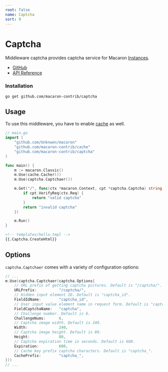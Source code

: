 ```yaml
---
root: false
name: Captcha
sort: 9
---
```


# Captcha

Middleware captcha provides captcha service for Macaron [Instances](../intro/core_concepts#instances).

- [GitHub](https://github.com/macaron-contrib/captcha)
- [API Reference](https://gowalker.org/github.com/macaron-contrib/captcha)

### Installation

    go get github.com/macaron-contrib/captcha

## Usage

To use this middleware, you have to enable [cache](cache) as well.

```go
// main.go
import (
    "github.com/Unknwon/macaron"
    "github.com/macaron-contrib/cache"
    "github.com/macaron-contrib/captcha"
)

func main() {
    m := macaron.Classic()
    m.Use(cache.Cacher())
    m.Use(captcha.Captchaer())

    m.Get("/", func(ctx *macaron.Context, cpt *captcha.Captcha) string {
        if cpt.VerifyReq(ctx.Req) {
            return "valid captcha"
        }
        return "invalid captcha"
    })

    m.Run()
}
```

```html
<!-- templates/hello.tmpl -->
{{.Captcha.CreateHtml}}
```

## Options

`captcha.Captchaer` comes with a variety of configuration options:

```go
// ...
m.Use(captcha.Captchaer(captcha.Options{
    // URL prefix of getting captcha pictures. Default is "/captcha/".
    URLPrefix:			"/captcha/",
    // Hidden input element ID. Default is "captcha_id".
    FieldIdName:		"captcha_id",
    // User input value element name in request form. Default is "captcha".
    FieldCaptchaName:	"captcha",
    // Challenge number. Default is 6.
    ChallengeNums:		6,
    // Captcha image width. Default is 240.
    Width:				240,
    // Captcha image height. Default is 80.
    Height:				80,
    // Captcha expiration time in seconds. Default is 600.
    Expiration:			600,
    // Cache key prefix captcha characters. Default is "captcha_".
    CachePrefix:		"captcha_",
}))
// ...
```
